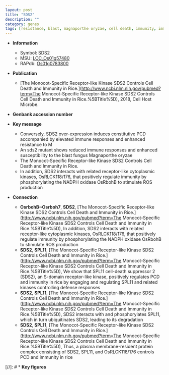 ```yaml
---
layout: post
title: "SDS2"
description: ""
category: genes
tags: [resistance, blast, magnaporthe oryzae, cell death, immunity, immune response, Kinase, PCD]
---
```


* **Information**  
    + Symbol: SDS2  
    + MSU: [LOC_Os01g57480](http://rice.uga.edu/cgi-bin/ORF_infopage.cgi?orf=LOC_Os01g57480)  
    + RAPdb: [Os01g0783800](https://rapdb.dna.affrc.go.jp/locus/?name=Os01g0783800)  

* **Publication**  
    + [The Monocot-Specific Receptor-like Kinase SDS2 Controls Cell Death and Immunity in Rice.](http://www.ncbi.nlm.nih.gov/pubmed?term=The Monocot-Specific Receptor-like Kinase SDS2 Controls Cell Death and Immunity in Rice.%5BTitle%5D), 2018, Cell Host Microbe.

* **Genbank accession number**  

* **Key message**  
    + Conversely, SDS2 over-expression induces constitutive PCD accompanied by elevated immune responses and enhanced resistance to M
    + An sds2 mutant shows reduced immune responses and enhanced susceptibility to the blast fungus Magnaporthe oryzae
    + The Monocot-Specific Receptor-like Kinase SDS2 Controls Cell Death and Immunity in Rice.
    + In addition, SDS2 interacts with related receptor-like cytoplasmic kinases, OsRLCK118/176, that positively regulate immunity by phosphorylating the NADPH oxidase OsRbohB to stimulate ROS production

* **Connection**  
    + __OsrbohB~Osrboh7__, __SDS2__, [The Monocot-Specific Receptor-like Kinase SDS2 Controls Cell Death and Immunity in Rice.](http://www.ncbi.nlm.nih.gov/pubmed?term=The Monocot-Specific Receptor-like Kinase SDS2 Controls Cell Death and Immunity in Rice.%5BTitle%5D),  In addition, SDS2 interacts with related receptor-like cytoplasmic kinases, OsRLCK118/176, that positively regulate immunity by phosphorylating the NADPH oxidase OsRbohB to stimulate ROS production
    + __SDS2__, __SPL11__, [The Monocot-Specific Receptor-like Kinase SDS2 Controls Cell Death and Immunity in Rice.](http://www.ncbi.nlm.nih.gov/pubmed?term=The Monocot-Specific Receptor-like Kinase SDS2 Controls Cell Death and Immunity in Rice.%5BTitle%5D),  We show that SPL11 cell-death suppressor 2 (SDS2), an S-domain receptor-like kinase, positively regulates PCD and immunity in rice by engaging and regulating SPL11 and related kinases controlling defense responses
    + __SDS2__, __SPL11__, [The Monocot-Specific Receptor-like Kinase SDS2 Controls Cell Death and Immunity in Rice.](http://www.ncbi.nlm.nih.gov/pubmed?term=The Monocot-Specific Receptor-like Kinase SDS2 Controls Cell Death and Immunity in Rice.%5BTitle%5D),  SDS2 interacts with and phosphorylates SPL11, which in turn ubiquitinates SDS2, leading to its degradation
    + __SDS2__, __SPL11__, [The Monocot-Specific Receptor-like Kinase SDS2 Controls Cell Death and Immunity in Rice.](http://www.ncbi.nlm.nih.gov/pubmed?term=The Monocot-Specific Receptor-like Kinase SDS2 Controls Cell Death and Immunity in Rice.%5BTitle%5D),  Thus, a plasma membrane-resident protein complex consisting of SDS2, SPL11, and OsRLCK118/176 controls PCD and immunity in rice

[//]: # * **Key figures**  


